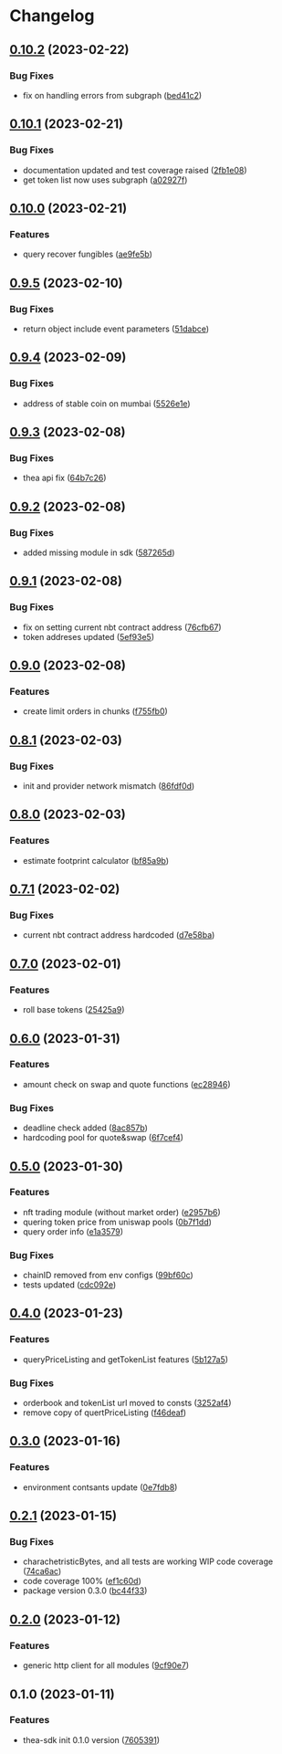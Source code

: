 # Changelog

## [0.10.2](https://github.com/MVPWorkshop/thea-sdk/compare/v0.10.1...v0.10.2) (2023-02-22)


### Bug Fixes

* fix on handling errors from subgraph ([bed41c2](https://github.com/MVPWorkshop/thea-sdk/commit/bed41c228c4c8499eab12659a40aa4339bcaaa01))

## [0.10.1](https://github.com/MVPWorkshop/thea-sdk/compare/v0.10.0...v0.10.1) (2023-02-21)


### Bug Fixes

* documentation updated and test coverage raised ([2fb1e08](https://github.com/MVPWorkshop/thea-sdk/commit/2fb1e08112f37129c48b88f9c2e90096355845f4))
* get token list now uses subgraph ([a02927f](https://github.com/MVPWorkshop/thea-sdk/commit/a02927f8c063251a8f1439e0b94ba2f599ee6777))

## [0.10.0](https://github.com/MVPWorkshop/thea-sdk/compare/v0.9.5...v0.10.0) (2023-02-21)


### Features

* query recover fungibles ([ae9fe5b](https://github.com/MVPWorkshop/thea-sdk/commit/ae9fe5bbae81b5eb71fca90f509d94fab38c45e0))

## [0.9.5](https://github.com/MVPWorkshop/thea-sdk/compare/v0.9.4...v0.9.5) (2023-02-10)


### Bug Fixes

* return object include event parameters ([51dabce](https://github.com/MVPWorkshop/thea-sdk/commit/51dabce64368bc5ec5de0b929a2fec5da0961436))

## [0.9.4](https://github.com/MVPWorkshop/thea-sdk/compare/v0.9.3...v0.9.4) (2023-02-09)


### Bug Fixes

* address of stable coin on mumbai ([5526e1e](https://github.com/MVPWorkshop/thea-sdk/commit/5526e1ee9f380c1f434015e126372737e52df775))

## [0.9.3](https://github.com/MVPWorkshop/thea-sdk/compare/v0.9.2...v0.9.3) (2023-02-08)


### Bug Fixes

* thea api fix ([64b7c26](https://github.com/MVPWorkshop/thea-sdk/commit/64b7c26b3e4af2ce49fb3caf0520d6877573dcb3))

## [0.9.2](https://github.com/MVPWorkshop/thea-sdk/compare/v0.9.1...v0.9.2) (2023-02-08)


### Bug Fixes

* added missing module in sdk ([587265d](https://github.com/MVPWorkshop/thea-sdk/commit/587265da06689734118974b43999936da1e44226))

## [0.9.1](https://github.com/MVPWorkshop/thea-sdk/compare/v0.9.0...v0.9.1) (2023-02-08)


### Bug Fixes

* fix on setting current nbt contract address ([76cfb67](https://github.com/MVPWorkshop/thea-sdk/commit/76cfb67c341ee21252046220c1ac29048dd157af))
* token addreses updated ([5ef93e5](https://github.com/MVPWorkshop/thea-sdk/commit/5ef93e50aed9f9ac66d47dd5d09a1ffb89f36eaf))

## [0.9.0](https://github.com/MVPWorkshop/thea-sdk/compare/v0.8.1...v0.9.0) (2023-02-08)


### Features

* create limit orders in chunks ([f755fb0](https://github.com/MVPWorkshop/thea-sdk/commit/f755fb073aa25ee640e2107cc6ebecea6d820506))

## [0.8.1](https://github.com/MVPWorkshop/thea-sdk/compare/v0.8.0...v0.8.1) (2023-02-03)


### Bug Fixes

* init and provider network  mismatch ([86fdf0d](https://github.com/MVPWorkshop/thea-sdk/commit/86fdf0db5625490c840351307c05f9b6b3f2164c))

## [0.8.0](https://github.com/MVPWorkshop/thea-sdk/compare/v0.7.1...v0.8.0) (2023-02-03)


### Features

* estimate footprint calculator ([bf85a9b](https://github.com/MVPWorkshop/thea-sdk/commit/bf85a9b157b5fe14acb7b36c6921f084a386d613))

## [0.7.1](https://github.com/MVPWorkshop/thea-sdk/compare/v0.7.0...v0.7.1) (2023-02-02)


### Bug Fixes

* current nbt contract address hardcoded ([d7e58ba](https://github.com/MVPWorkshop/thea-sdk/commit/d7e58baac40d2a3413bb0063f422c1edadde202a))

## [0.7.0](https://github.com/MVPWorkshop/thea-sdk/compare/v0.6.0...v0.7.0) (2023-02-01)


### Features

* roll base tokens ([25425a9](https://github.com/MVPWorkshop/thea-sdk/commit/25425a908370daee5609d3d07c3369c4789f1190))

## [0.6.0](https://github.com/MVPWorkshop/thea-sdk/compare/v0.5.0...v0.6.0) (2023-01-31)


### Features

* amount check on swap and quote functions ([ec28946](https://github.com/MVPWorkshop/thea-sdk/commit/ec28946cd105c608cbfb38c9289f09c40e3fd0c7))


### Bug Fixes

* deadline check added ([8ac857b](https://github.com/MVPWorkshop/thea-sdk/commit/8ac857b65ed628aa219eb9d4ada050c5a7eda4c1))
* hardcoding pool for quote&swap ([6f7cef4](https://github.com/MVPWorkshop/thea-sdk/commit/6f7cef4595090421c7bc15cc143385ea741c96e0))

## [0.5.0](https://github.com/MVPWorkshop/thea-sdk/compare/v0.4.0...v0.5.0) (2023-01-30)


### Features

* nft trading module (without market order) ([e2957b6](https://github.com/MVPWorkshop/thea-sdk/commit/e2957b6d30fab9e707e6e8bc559f48b1e95cf365))
* quering token price from uniswap pools ([0b7f1dd](https://github.com/MVPWorkshop/thea-sdk/commit/0b7f1dd433a307ffd9eb680155dfe52d8a1a1bee))
* query order info ([e1a3579](https://github.com/MVPWorkshop/thea-sdk/commit/e1a357959d7bc4dc2f30672d3fd3c31f356ba71e))


### Bug Fixes

* chainID removed from env configs ([99bf60c](https://github.com/MVPWorkshop/thea-sdk/commit/99bf60c010dffcfd9e6735f0e63944404f03d2f4))
* tests updated ([cdc092e](https://github.com/MVPWorkshop/thea-sdk/commit/cdc092e2a500d4093c8e2359ab0bd108fdc0ddab))

## [0.4.0](https://github.com/MVPWorkshop/thea-sdk/compare/v0.3.0...v0.4.0) (2023-01-23)


### Features

* queryPriceListing and getTokenList features ([5b127a5](https://github.com/MVPWorkshop/thea-sdk/commit/5b127a563ace3044f829378dea481ad016091065))


### Bug Fixes

* orderbook and tokenList url moved to consts ([3252af4](https://github.com/MVPWorkshop/thea-sdk/commit/3252af447668538251542c40d5c4408ede7b30fc))
* remove copy of quertPriceListing ([f46deaf](https://github.com/MVPWorkshop/thea-sdk/commit/f46deaf63c115bcd39aecff91fd6a77ddb7e6f12))

## [0.3.0](https://github.com/MVPWorkshop/thea-sdk/compare/v0.2.1...v0.3.0) (2023-01-16)


### Features

* environment contsants update ([0e7fdb8](https://github.com/MVPWorkshop/thea-sdk/commit/0e7fdb8d92198e044badac351e742d2883c6cbda))

## [0.2.1](https://github.com/MVPWorkshop/thea-sdk/compare/v0.2.0...v0.2.1) (2023-01-15)


### Bug Fixes

* charachetristicBytes, and all tests are working WIP code coverage ([74ca6ac](https://github.com/MVPWorkshop/thea-sdk/commit/74ca6ac3fb3d3154e99be76d834dfb80f0717b23))
* code coverage 100% ([ef1c60d](https://github.com/MVPWorkshop/thea-sdk/commit/ef1c60d66a0caad896d8afe3f202b399ead43452))
* package version 0.3.0 ([bc44f33](https://github.com/MVPWorkshop/thea-sdk/commit/bc44f336059b0e45b05672e96f999b3d4bc2077e))

## [0.2.0](https://github.com/MVPWorkshop/thea-sdk/compare/v0.1.0...v0.2.0) (2023-01-12)


### Features

* generic http client for all modules ([9cf90e7](https://github.com/MVPWorkshop/thea-sdk/commit/9cf90e762e981e8eb4499a96d0acbb0c393c3609))

## 0.1.0 (2023-01-11)


### Features

* thea-sdk init 0.1.0 version ([7605391](https://github.com/MVPWorkshop/thea-sdk/commit/760539178f7caa62bc31da462b3c7ff58ad86ae8))
